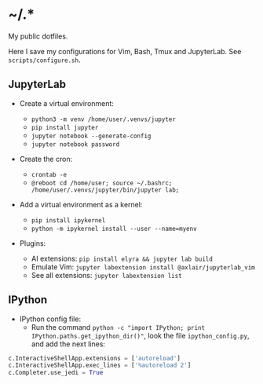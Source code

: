 # ~/.*

My public dotfiles.

Here I save my configurations for Vim, Bash, Tmux and JupyterLab. See
`scripts/configure.sh`.

## JupyterLab

+ Create a virtual environment:
    - `python3 -m venv /home/user/.venvs/jupyter`
    - `pip install jupyter`
    - `jupyter notebook --generate-config`
    - `jupyter notebook password`

+ Create the cron:
    - `crontab -e`
    - `@reboot cd /home/user; source ~/.bashrc; /home/user/.venvs/jupyter/bin/jupyter lab;`

+ Add a virtual environment as a kernel:
    - `pip install ipykernel`
    - `python -m ipykernel install --user --name=myenv`

+ Plugins:
    - AI extensions: `pip install elyra && jupyter lab build`
    - Emulate Vim: `jupyter labextension install @axlair/jupyterlab_vim`
    - See all extensions: `jupyter labextension list`

## IPython

+ IPython config file:
    - Run the command `python -c "import IPython; print IPython.paths.get_ipython_dir()"`,
    look the file `ipython_config.py`, and add the next lines:

```python
c.InteractiveShellApp.extensions = ['autoreload']
c.InteractiveShellApp.exec_lines = ['%autoreload 2']
c.Completer.use_jedi = True
```
